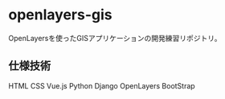 # openlayers-gis

OpenLayersを使ったGISアプリケーションの開発練習リポジトリ。

## 仕様技術
HTML
CSS
Vue.js
Python
Django
OpenLayers
BootStrap
